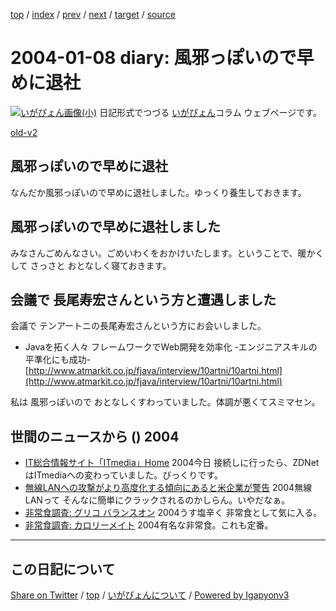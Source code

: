 [top](../index.html) 
 / [index](index.html) 
 / [prev](ig040107.html) 
 / [next](ig040114.html) 
 / [target](https://igapyon.github.io/diary/2004/ig040108.html) 
 / [source](https://github.com/igapyon/diary/blob/master/2004/ig040108.src.md) 

2004-01-08 diary: 風邪っぽいので早めに退社
=====================================================================================================
[![いがぴょん画像(小)](https://igapyon.github.io/diary/images/iga200306s.jpg "いがぴょん")](https://igapyon.github.io/diary/memo/memoigapyon.html) 日記形式でつづる [いがぴょん](https://igapyon.github.io/diary/memo/memoigapyon.html)コラム ウェブページです。

[old-v2](ig040108-orig.html)

## 風邪っぽいので早めに退社

なんだか風邪っぽいので早めに退社しました。ゆっくり養生しておきます。


## 風邪っぽいので早めに退社しました

みなさんごめんなさい。ごめいわくをおかけいたします。ということで、暖かくして さっさと おとなしく寝ておきます。

## 会議で 長尾寿宏さんという方と遭遇しました

会議で テンアートニの長尾寿宏さんという方にお会いしました。

* Javaを拓く人々 フレームワークでWeb開発を効率化 -エンジニアスキルの平準化にも成功-
  [http://www.atmarkit.co.jp/fjava/interview/10artni/10artni.html](http://www.atmarkit.co.jp/fjava/interview/10artni/10artni.html)

私は 風邪っぽいので おとなしくすわっていました。体調が悪くてスミマセン。

## 世間のニュースから () 2004

* [IT総合情報サイト「ITmedia」Home](http://www.itmedia.co.jp/news/bursts/index.html)  2004今日 接続しに行ったら、ZDNetはITmediaへの変わっていました。びっくりです。
* [無線LANへの攻撃がより高度化する傾向にあると米企業が警告](http://internet.watch.impress.co.jp/cda/news/2003/12/19/1570.html)  2004無線LANって そんなに簡単にクラックされるのかしらん。いやだなぁ。
* [非常食調査: グリコ バランスオン](http://www.ezaki-glico.com/balance/balanceon/)  2004うす塩辛く 非常食として気に入る。
* [非常食調査: カロリーメイト](http://www.caloriemate.com/)  2004有名な非常食。これも定番。


----------------------------------------------------------------------------------------------------

## この日記について

[Share on Twitter](https://twitter.com/intent/tweet?hashtags=igapyon%2Cdiary%2C%E3%81%84%E3%81%8C%E3%81%B4%E3%82%87%E3%82%93&text=%E9%A2%A8%E9%82%AA%E3%81%A3%E3%81%BD%E3%81%84%E3%81%AE%E3%81%A7%E6%97%A9%E3%82%81%E3%81%AB%E9%80%80%E7%A4%BE&url=https%3A%2F%2Figapyon.github.io%2Fdiary%2F2004%2Fig040108.html) / [top](../index.html) / [いがぴょんについて](https://igapyon.github.io/diary/memo/memoigapyon.html) / [Powered by Igapyonv3](https://github.com/igapyon/igapyonv3)

